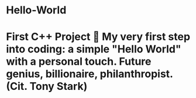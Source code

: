 # Hello-World
# First C++ Project 🚀  My very first step into coding: a simple "Hello World" with a personal touch.   Future genius, billionaire, philanthropist. (Cit. Tony Stark)
